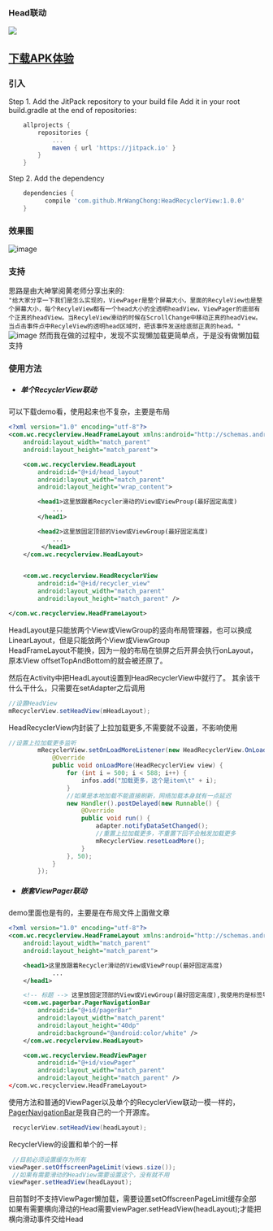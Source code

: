 ### Head联动

[![](https://jitpack.io/v/MrWangChong/HeadRecyclerView.svg)](https://jitpack.io/#MrWangChong/HeadRecyclerView)

## [下载APK体验](https://raw.githubusercontent.com/MrWangChong/HeadRecyclerView/master/apk/app-debug.apk)

### 引入
Step 1. Add the JitPack repository to your build file Add it in your root build.gradle at the end of repositories:
```gradle
	allprojects {
		repositories {
			...
			maven { url 'https://jitpack.io' }
		}
	}
```
Step 2. Add the dependency
```gradle
	dependencies {
	      compile 'com.github.MrWangChong:HeadRecyclerView:1.0.0'
	}
```


### 效果图

![image](https://github.com/MrWangChong/HeadRecyclerView/blob/master/image/image.gif)


### 支持
思路是由大神掌阅黄老师分享出来的:  
 ``` "给大家分享一下我们是怎么实现的，ViewPager是整个屏幕大小，里面的RecyleView也是整个屏幕大小，每个RecyleView都有一个head大小的全透明headView，ViewPager的底部有个正真的headView。当RecyleView滑动的时候在ScrollChange中移动正真的headView。当点击事件点中RecyleView的透明head区域时，把该事件发送给底部正真的head。"  ```
![image](http://note.youdao.com/yws/public/resource/a7de1ce6aec05c6edc9a20ca607efe0e/xmlnote/89F4D1B3DC2A4BFE91DE946D32D5E9CC/3343)
然而我在做的过程中，发现不实现懒加载更简单点，于是没有做懒加载支持

### 使用方法

* ##### 单个RecyclerView联动

可以下载demo看，使用起来也不复杂，主要是布局
```xml
<?xml version="1.0" encoding="utf-8"?>
<com.wc.recyclerview.HeadFrameLayout xmlns:android="http://schemas.android.com/apk/res/android"
    android:layout_width="match_parent"
    android:layout_height="match_parent">

    <com.wc.recyclerview.HeadLayout
        android:id="@+id/head_layout"
        android:layout_width="match_parent"
        android:layout_height="wrap_content">

        <head1>这里放跟着Recycler滑动的View或ViewProup(最好固定高度)
            ...
        </head1>

        <head2>这里放固定顶部的View或ViewGroup(最好固定高度)
            ...
         </head1>
    </com.wc.recyclerview.HeadLayout>


    <com.wc.recyclerview.HeadRecyclerView
        android:id="@+id/recycler_view"
        android:layout_width="match_parent"
        android:layout_height="match_parent" />

</com.wc.recyclerview.HeadFrameLayout>


```
HeadLayout是只能放两个View或ViewGroup的竖向布局管理器，也可以换成LinearLayout，但是只能放两个View或ViewGroup  
HeadFrameLayout不能换，因为一般的布局在锁屏之后开屏会执行onLayout，原本View offsetTopAndBottom的就会被还原了。

然后在Activity中把HeadLayout设置到HeadRecyclerView中就行了。
其余该干什么干什么，只需要在setAdapter之后调用 
```java
//设置HeadView
mRecyclerView.setHeadView(mHeadLayout);
```
HeadRecyclerView内封装了上拉加载更多,不需要就不设置，不影响使用
```java
//设置上拉加载更多监听
        mRecyclerView.setOnLoadMoreListener(new HeadRecyclerView.OnLoadMoreListener() {
            @Override
            public void onLoadMore(HeadRecyclerView view) {
                for (int i = 500; i < 588; i++) {
                    infos.add("加载更多，这个是item\t" + i);
                }
                //如果是本地加载不能直接刷新，网络加载本身就有一点延迟
                new Handler().postDelayed(new Runnable() {
                    @Override
                    public void run() {
                        adapter.notifyDataSetChanged();
                        //重置上拉加载更多，不重置下回不会触发加载更多
                        mRecyclerView.resetLoadMore();
                    }
                }, 50);
            }
        });
```
* ##### 嵌套ViewPager联动
demo里面也是有的，主要是在布局文件上面做文章
```xml
<?xml version="1.0" encoding="utf-8"?>
<com.wc.recyclerview.HeadFrameLayout xmlns:android="http://schemas.android.com/apk/res/android"
    android:layout_width="match_parent"
    android:layout_height="match_parent">

    <head1>这里放跟着Recycler滑动的View或ViewProup(最好固定高度)
            ...
    </head1>

    <!-- 标题 --> 这里放固定顶部的View或ViewGroup(最好固定高度),我使用的是标签导航栏PagerNavigationBar
    <com.wc.pagerbar.PagerNavigationBar
        android:id="@+id/pagerBar"
        android:layout_width="match_parent"
        android:layout_height="40dp"
        android:background="@android:color/white" />
    </com.wc.recyclerview.HeadLayout>

    <com.wc.recyclerview.HeadViewPager
        android:id="@+id/viewPager"
        android:layout_width="match_parent"
        android:layout_height="match_parent" />
</com.wc.recyclerview.HeadFrameLayout>
```
使用方法和普通的ViewPager以及单个的RecyclerView联动一模一样的，[PagerNavigationBar](https://github.com/MrWangChong/ViewPagerBar)是我自己的一个开源库。
```java
 recyclerView.setHeadView(headLayout);
```
RecyclerView的设置和单个的一样
```java
 //目前必须设置缓存为所有
viewPager.setOffscreenPageLimit(views.size());
 //如果有需要滑动的HeadView需要设置这个，没有就不用
viewPager.setHeadView(headLayout);
```

目前暂时不支持ViewPager懒加载，需要设置setOffscreenPageLimit缓存全部  
如果有需要横向滑动的Head需要viewPager.setHeadView(headLayout);才能把横向滑动事件交给Head